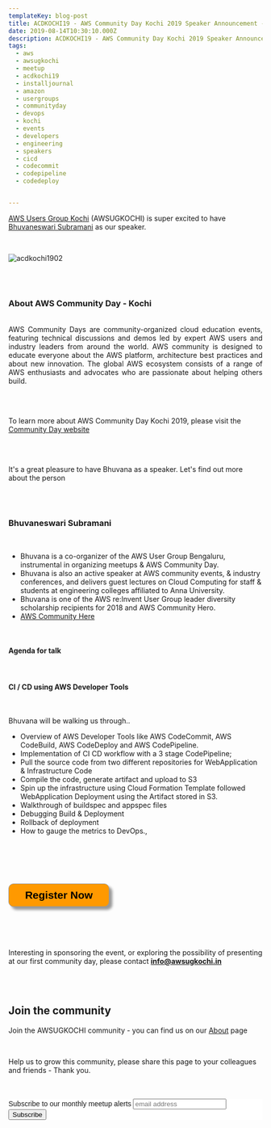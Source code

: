 ```yaml
---
templateKey: blog-post
title: ACDKOCHI19 - AWS Community Day Kochi 2019 Speaker Announcement - Bhuvaneswari Subramani 
date: 2019-08-14T10:30:10.000Z
description: ACDKOCHI19 - AWS Community Day Kochi 2019 Speaker Announcement -  Bhuvaneswari Subramani
tags:
  - aws
  - awsugkochi
  - meetup
  - acdkochi19
  - installjournal
  - amazon
  - usergroups
  - communityday
  - devops
  - kochi
  - events
  - developers
  - engineering
  - speakers
  - cicd
  - codecommit
  - codepipeline
  - codedeploy


---
```


[AWS Users Group Kochi](https://awsugkochi.in) (AWSUGKOCHI) is super excited to have [Bhuvaneswari Subramani](https://www.linkedin.com/in/bhuvanas/) as our speaker.

<br>

![acdkochi1902](/img/awsugkochi-acdkochi19-speaker-bhuvana.png)


<br> 
<br>

<h3> About AWS Community Day - Kochi </h3>

<br>
<div style="text-align: justify">
AWS Community Days are community-organized cloud education events, featuring technical discussions and demos led by expert AWS users and industry leaders from around the world. AWS community is designed to educate everyone about the AWS platform, architecture best practices and about new innovation. The global AWS ecosystem consists of a range of AWS enthusiasts and advocates who are passionate about helping others build.
</div>

<br> <br> 

To learn more about AWS Community Day Kochi 2019, please visit the [Community Day website](https://communityday.awsugkochi.in)


<br> <br> 

It's a great pleasure to have Bhuvana as a speaker. Let's find out more about the person

<br> <br> 

<h3> Bhuvaneswari Subramani </h3>

<br>

 - Bhuvana is a co-organizer of the AWS User Group Bengaluru, instrumental in organizing meetups & AWS Community Day. 
 - Bhuvana is also an active speaker at AWS community events, & industry conferences, and delivers guest lectures on Cloud Computing for staff & students at engineering colleges affiliated to Anna University. 
- Bhuvana  is one of the AWS re:Invent User Group leader diversity scholarship recipients for 2018 and AWS Community Hero.
- [AWS Community Here](https://aws.amazon.com/developer/community/heroes/bhuvaneswari-subramani/?) 
<br>

<h4> Agenda for talk </h4>
<br>
<h4>  CI / CD using AWS Developer Tools </h4>
<br>


Bhuvana will be walking us through..

- Overview of AWS Developer Tools like AWS CodeCommit, AWS CodeBuild, AWS CodeDeploy and AWS CodePipeline. 
- Implementation of CI CD workflow with a 3 stage CodePipeline;  
- Pull the source code from two different repositories for WebApplication & Infrastructure Code
- Compile the code, generate artifact and upload to S3 
- Spin up the infrastructure using Cloud Formation Template followed WebApplication Deployment using the Artifact stored in S3.
- Walkthrough of buildspec and appspec files
- Debugging Build & Deployment
- Rollback of deployment
- How to gauge the metrics to DevOps.,


<br> <br> <br> <br>

<form>
<input style="width: 200px; padding: 10px; cursor: pointer; box-shadow: 6px 6px 5px; #999; -webkit-box-shadow: 6px 6px 5px #999; -moz-box-shadow: 6px 6px 5px #999; font-weight: bold; background: #FF9900; color: #000; border-radius: 10px; border: 1px solid #999; font-size: 150%;" type="button" value="Register Now" onclick="location.href='https://konfhub.com/awsugkochi'" />
</form>  

<br> <br> <br> <br>
Interesting in sponsoring the event, or exploring the possibility of presenting at our first community day, please contact **info@awsugkochi.in**


<br> <br>

## Join the community

Join the AWSUGKOCHI community - you can find us on our [About](https://awsugkochi.in/about) page

<br> 

Help us to grow this community, please share this page to your colleagues and friends - Thank you.

<br>
<br>

<!-- Begin Mailchimp Signup Form -->
<link href="//cdn-images.mailchimp.com/embedcode/slim-10_7.css" rel="stylesheet" type="text/css">
<style type="text/css">
	#mc_embed_signup{background:#fff; clear:left; font:14px Helvetica,Arial,sans-serif; }
	/* Add your own Mailchimp form style overrides in your site stylesheet or in this style block.
	   We recommend moving this block and the preceding CSS link to the HEAD of your HTML file. */
</style>
<div id="mc_embed_signup">
<form action="https://awsugkochi.us20.list-manage.com/subscribe/post?u=b4c4469413422365d2a2e5cf6&amp;id=d4837b9a16" method="post" id="mc-embedded-subscribe-form" name="mc-embedded-subscribe-form" class="validate" target="_blank" novalidate>
    <div id="mc_embed_signup_scroll">
	<label for="mce-EMAIL">Subscribe to our monthly meetup alerts</label>
	<input type="email" value="" name="EMAIL" class="email" id="mce-EMAIL" placeholder="email address" required>
    <!-- real people should not fill this in and expect good things - do not remove this or risk form bot signups-->
    <div style="position: absolute; left: -5000px;" aria-hidden="true"><input type="text" name="b_b4c4469413422365d2a2e5cf6_d4837b9a16" tabindex="-1" value=""></div>
    <div class="clear"><input type="submit" value="Subscribe" name="subscribe" id="mc-embedded-subscribe" class="button"></div>
    </div>
</form>
</div>

<!--End mc_embed_signup-->
